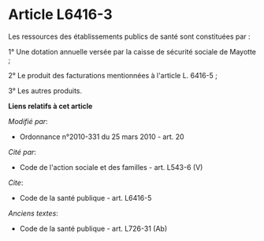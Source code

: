 # Article L6416-3

Les ressources des établissements publics de santé sont constituées par : 

1° Une dotation annuelle versée par la caisse de sécurité sociale de Mayotte ; 

2° Le produit des facturations mentionnées à l'article L. 6416-5 ; 

3° Les autres produits.

**Liens relatifs à cet article**

_Modifié par_:

  - Ordonnance n°2010-331 du 25 mars 2010 - art. 20

_Cité par_:

  - Code de l'action sociale et des familles - art. L543-6 (V)

_Cite_:

  - Code de la santé publique - art. L6416-5

_Anciens textes_:

  - Code de la santé publique - art. L726-31 (Ab)

